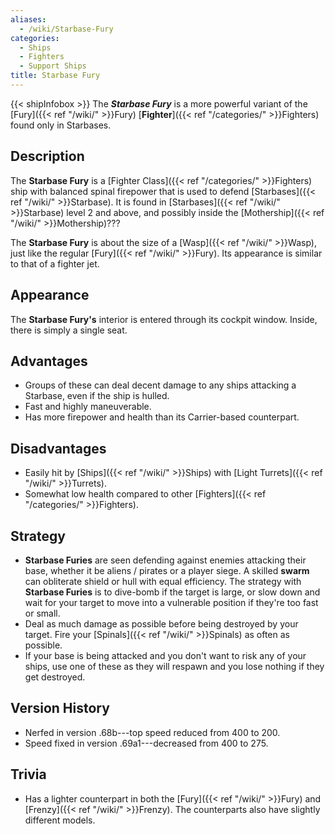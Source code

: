 ```yaml
---
aliases:
  - /wiki/Starbase-Fury
categories:
  - Ships
  - Fighters
  - Support Ships
title: Starbase Fury
---
```


{{< shipInfobox >}} The **_Starbase Fury_** is a more powerful variant of the [Fury]({{< ref "/wiki/" >}}Fury) [**Fighter**]({{< ref "/categories/" >}}Fighters) found only in Starbases.

## Description

The **Starbase Fury** is a [Fighter Class]({{< ref "/categories/" >}}Fighters) ship with balanced spinal firepower that is used to defend [Starbases]({{< ref "/wiki/" >}}Starbase). It is found in [Starbases]({{< ref "/wiki/" >}}Starbase) level 2 and above, and possibly inside the [Mothership]({{< ref "/wiki/" >}}Mothership)???

The **Starbase Fury** is about the size of a [Wasp]({{< ref "/wiki/" >}}Wasp), just like the regular [Fury]({{< ref "/wiki/" >}}Fury). Its appearance is similar to that of a fighter jet.

## Appearance

The **Starbase Fury's** interior is entered through its cockpit window. Inside, there is simply a single seat.

## Advantages

- Groups of these can deal decent damage to any ships attacking a Starbase, even if the ship is hulled.
- Fast and highly maneuverable.
- Has more firepower and health than its Carrier-based counterpart.

## Disadvantages

- Easily hit by [Ships]({{< ref "/wiki/" >}}Ships) with [Light Turrets]({{< ref "/wiki/" >}}Turrets).
- Somewhat low health compared to other [Fighters]({{< ref "/categories/" >}}Fighters).

## Strategy

- **Starbase Furies** are seen defending against enemies attacking their base, whether it be aliens / pirates or a player siege. A skilled **swarm** can obliterate shield or hull with equal efficiency. The strategy with **Starbase Furies** is to dive-bomb if the target is large, or slow down and wait for your target to move into a vulnerable position if they're too fast or small.
- Deal as much damage as possible before being destroyed by your target. Fire your [Spinals]({{< ref "/wiki/" >}}Spinals) as often as possible.
- If your base is being attacked and you don't want to risk any of your ships, use one of these as they will respawn and you lose nothing if they get destroyed.

## Version History

- Nerfed in version .68b---top speed reduced from 400 to 200.
- Speed fixed in version .69a1---decreased from 400 to 275.

## Trivia

- Has a lighter counterpart in both the [Fury]({{< ref "/wiki/" >}}Fury) and [Frenzy]({{< ref "/wiki/" >}}Frenzy). The counterparts also have slightly different models.
